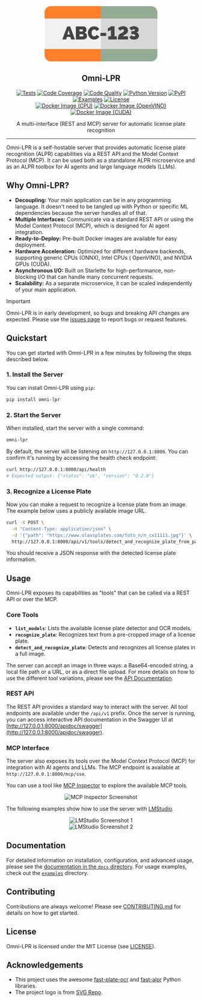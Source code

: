 <div align="center">
  <picture>
    <img alt="Omni-LPR Logo" src="logo.svg" width="300">
  </picture>
<br>

<h2>Omni-LPR</h2>

[![Tests](https://img.shields.io/github/actions/workflow/status/habedi/omni-lpr/tests.yml?label=tests&style=flat&labelColor=333333&logo=github&logoColor=white)](https://github.com/habedi/omni-lpr/actions/workflows/tests.yml)
[![Code Coverage](https://img.shields.io/codecov/c/github/habedi/omni-lpr?style=flat&label=coverage&labelColor=333333&logo=codecov&logoColor=white)](https://codecov.io/gh/habedi/omni-lpr)
[![Code Quality](https://img.shields.io/codefactor/grade/github/habedi/omni-lpr?style=flat&label=code%20quality&labelColor=333333&logo=codefactor&logoColor=white)](https://www.codefactor.io/repository/github/habedi/omni-lpr)
[![Python Version](https://img.shields.io/badge/python-%3E=3.10-3776ab?style=flat&labelColor=333333&logo=python&logoColor=white)](https://github.com/habedi/omni-lpr)
[![PyPI](https://img.shields.io/pypi/v/omni-lpr?style=flat&labelColor=333333&logo=pypi&logoColor=white)](https://pypi.org/project/omni-lpr/)
[![Examples](https://img.shields.io/github/v/tag/habedi/omni-lpr?label=examples&color=green&style=flat&labelColor=282c34&logo=python&logoColor=white)](https://github.com/habedi/omni-lpr/tree/main/examples)
[![License](https://img.shields.io/badge/license-MIT-00acc1?style=flat&labelColor=333333&logo=open-source-initiative&logoColor=white)](https://github.com/habedi/omni-lpr/blob/main/LICENSE)
<br>
[![Docker Image (CPU)](https://img.shields.io/github/v/release/habedi/omni-lpr?label=image%20(cpu)&logo=docker&logoColor=white&style=flat&color=007ec6)](https://github.com/habedi/omni-lpr/pkgs/container/omni-lpr-cpu)
[![Docker Image (OpenVINO)](https://img.shields.io/github/v/release/habedi/omni-lpr?label=image%20(openvino)&logo=docker&logoColor=white&style=flat&color=007ec6)](https://github.com/habedi/omni-lpr/pkgs/container/omni-lpr-openvino)
[![Docker Image (CUDA)](https://img.shields.io/github/v/release/habedi/omni-lpr?label=image%20(cuda)&logo=docker&logoColor=white&style=flat&color=007ec6)](https://github.com/habedi/omni-lpr/pkgs/container/omni-lpr-cuda)

A multi-interface (REST and MCP) server for automatic license plate recognition

</div>

---

Omni-LPR is a self-hostable server that provides automatic license plate recognition (ALPR) capabilities via a REST API
and the Model Context Protocol (MCP). It can be used both as a standalone ALPR microservice and as an ALPR toolbox for
AI agents and large language models (LLMs).

## Why Omni-LPR?

- **Decoupling:** Your main application can be in any programming language. It doesn't need to be tangled up with Python
  or specific ML dependencies because the server handles all of that.
- **Multiple Interfaces:** Communicate via a standard REST API or using the Model Context Protocol (MCP), which is
  designed for AI agent integration.
- **Ready-to-Deploy:** Pre-built Docker images are available for easy deployment.
- **Hardware Acceleration:** Optimized for different hardware backends, supporting generic CPUs (ONNX), Intel CPUs (
  OpenVINO), and NVIDIA GPUs (CUDA).
- **Asynchronous I/O:** Built on Starlette for high-performance, non-blocking I/O that can handle many concurrent
  requests.
- **Scalability:** As a separate microservice, it can be scaled independently of your main application.

> [!IMPORTANT]
> Omni-LPR is in early development, so bugs and breaking API changes are expected.
> Please use the [issues page](https://github.com/habedi/omni-lpr/issues) to report bugs or request features.

## Quickstart

You can get started with Omni-LPR in a few minutes by following the steps described below.

### 1. Install the Server

You can install Omni-LPR using `pip`:

```sh
pip install omni-lpr
```

### 2. Start the Server

When installed, start the server with a single command:

```sh
omni-lpr
```

By default, the server will be listening on `http://127.0.0.1:8000`.
You can confirm it's running by accessing the health check endpoint:

```sh
curl http://127.0.0.1:8000/api/health
# Expected output: {"status": "ok", "version": "0.2.0"}
```

### 3. Recognize a License Plate

Now you can make a request to recognize a license plate from an image.
The example below uses a publicly available image URL.

```sh
curl -X POST \
  -H "Content-Type: application/json" \
  -d '{"path": "https://www.olavsplates.com/foto_n/n_cx11111.jpg"}' \
  http://127.0.0.1:8000/api/v1/tools/detect_and_recognize_plate_from_path/invoke
```

You should receive a JSON response with the detected license plate information.

## Usage

Omni-LPR exposes its capabilities as "tools" that can be called via a REST API or over the MCP.

### Core Tools

- **`list_models`**: Lists the available license plate detector and OCR models.
- **`recognize_plate`**: Recognizes text from a pre-cropped image of a license plate.
- **`detect_and_recognize_plate`**: Detects and recognizes all license plates in a full image.

The server can accept an image in three ways: a Base64-encoded string, a local file path or a URL, or as a direct file
upload. For more details on how to use the different tool variations, please see
the [API Documentation](docs/README.md).

### REST API

The REST API provides a standard way to interact with the server. All tool endpoints are available under the `/api/v1`
prefix. Once the server is running, you can access interactive API documentation in the Swagger UI
at [http://127.0.0.1:8000/apidoc/swagger](http://127.0.0.1:8000/apidoc/swagger).

### MCP Interface

The server also exposes its tools over the Model Context Protocol (MCP) for integration with AI agents and LLMs. The MCP
endpoint is available at `http://127.0.0.1:8000/mcp/sse`.

You can use a tool like [MCP Inspector](https://github.com/modelcontextprotocol/inspector) to explore the available MCP
tools.

<div align="center">
  <picture>
    <img src="docs/assets/screenshots/mcp-inspector-2.png" alt="MCP Inspector Screenshot" width="auto">
  </picture>
</div>

The following examples show how to use the server with [LMStudio](https://lmstudio.ai/).

<div align="center">
  <picture>
    <img src="docs/assets/screenshots/lmstudio-list-models-1.png" alt="LMStudio Screenshot 1" width="auto">
  </picture>
</div>

<div align="center">
  <picture>
    <img src="docs/assets/screenshots/lmstudio-detect-plates-1.png" alt="LMStudio Screenshot 2" width="auto">
  </picture>
</div>

## Documentation

For detailed information on installation, configuration, and advanced usage, please see the [documentation in the
`docs` directory](docs/README.md). For usage examples, check out the [`examples`](examples) directory.

## Contributing

Contributions are always welcome!
Please see [CONTRIBUTING.md](CONTRIBUTING.md) for details on how to get started.

## License

Omni-LPR is licensed under the MIT License (see [LICENSE](LICENSE)).

## Acknowledgements

- This project uses the awesome [fast-plate-ocr](https://github.com/ankandrew/fast-plate-ocr)
  and [fast-alpr](https://github.com/ankandrew/fast-alpr) Python libraries.
- The project logo is from [SVG Repo](https://www.svgrepo.com/svg/237124/license-plate-number).
